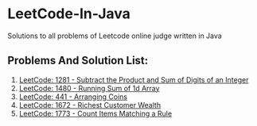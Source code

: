# LeetCode-In-Java
Solutions to all problems of Leetcode online judge written in Java

## Problems And Solution List:
1. [LeetCode: 1281 - Subtract the Product and Sum of Digits of an Integer](https://github.com/CodeMechanix/LeetCode-In-Java/blob/main/src/LeetCode_1281.java)
2. [LeetCode: 1480 - Running Sum of 1d Array](https://github.com/CodeMechanix/LeetCode-In-Java/blob/main/src/LeetCode_1480.java)
3. [LeetCode: 441 - Arranging Coins](https://github.com/CodeMechanix/LeetCode-In-Java/blob/main/src/LeetCode_441.java)
4. [LeetCode: 1672 - Richest Customer Wealth]()
5. [LeetCode: 1773 - Count Items Matching a Rule]()